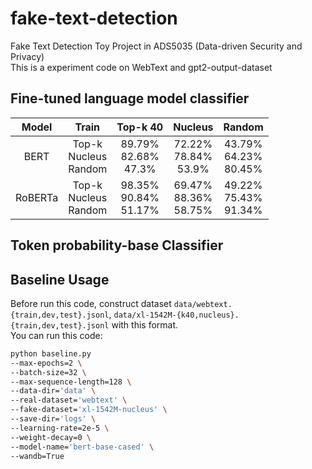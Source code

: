 # fake-text-detection
Fake Text Detection Toy Project in ADS5035 (Data-driven Security and Privacy)  
This is a experiment code on WebText and gpt2-output-dataset

## Fine-tuned language model classifier
|Model|Train|Top-k 40|Nucleus|Random|
|:---:|:---:|:---:|:---:|:---:|
|BERT|Top-k<br>Nucleus<br>Random|89.79%<br>82.68%<br>47.3%|72.22%<br>78.84%<br>53.9%|43.79%<br>64.23%<br>80.45%|
|RoBERTa|Top-k<br>Nucleus<br>Random|98.35%<br>90.84%<br>51.17%|69.47%<br>88.36%<br>58.75%|49.22%<br>75.43%<br>91.34%|

## Token probability-base Classifier

## Baseline Usage
Before run this code, construct dataset  ```data/webtext.{train,dev,test}.jsonl```, ```data/xl-1542M-{k40,nucleus}.{train,dev,test}.jsonl``` with this format.  
You can run this code:
```bash
python baseline.py
--max-epochs=2 \
--batch-size=32 \
--max-sequence-length=128 \
--data-dir='data' \
--real-dataset='webtext' \
--fake-dataset='xl-1542M-nucleus' \
--save-dir='logs' \
--learning-rate=2e-5 \
--weight-decay=0 \
--model-name='bert-base-cased' \
--wandb=True
```

